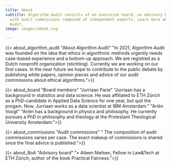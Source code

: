 ```yaml
---
title: About
subtitle: Algorithm Audit consists of an executive board, an advisory board and works
  with audit commissions composed of independent experts. Learn more about Algorithm
  Audit.
image: images/about.svg

---
```

{{< about_algorithm_audit "About Algorithm Audit" "In 2021, Algorithm Audit was founded on the idea that ethics in algorithmic methods urgently needs case-based experience and a bottom-up approach. We are registred as a Dutch nonprofit organization (stichting). Currently we are working on our first cases. In the near future we hope to contribute to the public debate by publishing white papers, opinion pieces and advice of our audit commissions about ethical algorithms.">}}

{{< about_board "Board members" "Jurriaan Parie" "Jurriaan has a background in statistics and data science. He was affiliated to ETH Zürich as a PhD-candidate in Applied Data Science for one year, but quit the progam. Now, Jurriaan works as a data scientist at IBM Amsterdam." "Ariën Voogt" "Ariën has a background in physics and philosophy. He currently pursues a PhD in philosophy and theology at the Protestant Theological University Amsterdam.">}} 

{{< about_commissions "Audit commissions" " The composition of audit commissions varies per case. The exact makeup of commissions is shared once the final advice is published.">}}

{{< about_BoA "Advisory board" "• Aileen Nielsen, Fellow in Law&Tech at ETH Zürich, author of the book Practical Fairness.">}}